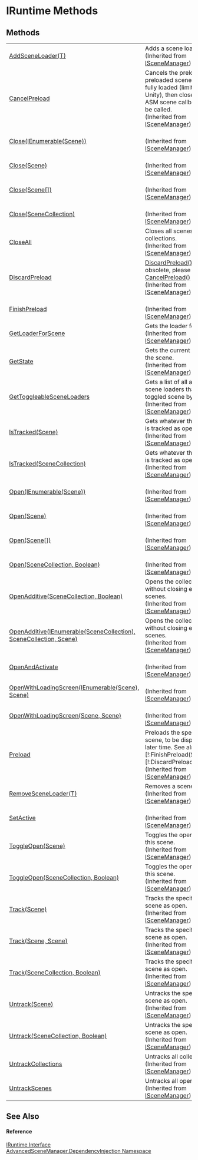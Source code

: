 # IRuntime Methods




## Methods
<table>
<tr>
<td><a href="M_AdvancedSceneManager_DependencyInjection_ISceneManager_AddSceneLoader__1.md">AddSceneLoader(T)</a></td>
<td>Adds a scene loader.<br />(Inherited from <a href="T_AdvancedSceneManager_DependencyInjection_ISceneManager.md">ISceneManager</a>)</td></tr>
<tr>
<td><a href="M_AdvancedSceneManager_DependencyInjection_ISceneManager_CancelPreload.md">CancelPreload</a></td>
<td>Cancels the preload. All preloaded scenes will be fully loaded (limitation by Unity), then closed. No ASM scene callbacks will be called.<br />(Inherited from <a href="T_AdvancedSceneManager_DependencyInjection_ISceneManager.md">ISceneManager</a>)</td></tr>
<tr>
<td><a href="M_AdvancedSceneManager_DependencyInjection_ISceneManager_Close_3.md">Close(IEnumerable(Scene))</a></td>
<td><br />(Inherited from <a href="T_AdvancedSceneManager_DependencyInjection_ISceneManager.md">ISceneManager</a>)</td></tr>
<tr>
<td><a href="M_AdvancedSceneManager_DependencyInjection_ISceneManager_Close.md">Close(Scene)</a></td>
<td><br />(Inherited from <a href="T_AdvancedSceneManager_DependencyInjection_ISceneManager.md">ISceneManager</a>)</td></tr>
<tr>
<td><a href="M_AdvancedSceneManager_DependencyInjection_ISceneManager_Close_1.md">Close(Scene[])</a></td>
<td><br />(Inherited from <a href="T_AdvancedSceneManager_DependencyInjection_ISceneManager.md">ISceneManager</a>)</td></tr>
<tr>
<td><a href="M_AdvancedSceneManager_DependencyInjection_ISceneManager_Close_2.md">Close(SceneCollection)</a></td>
<td><br />(Inherited from <a href="T_AdvancedSceneManager_DependencyInjection_ISceneManager.md">ISceneManager</a>)</td></tr>
<tr>
<td><a href="M_AdvancedSceneManager_DependencyInjection_ISceneManager_CloseAll.md">CloseAll</a></td>
<td>Closes all scenes and collections.<br />(Inherited from <a href="T_AdvancedSceneManager_DependencyInjection_ISceneManager.md">ISceneManager</a>)</td></tr>
<tr>
<td><a href="M_AdvancedSceneManager_DependencyInjection_ISceneManager_DiscardPreload.md">DiscardPreload</a></td>
<td><a href="M_AdvancedSceneManager_Core_Runtime_DiscardPreload.md">DiscardPreload()</a> is obsolete, please use <a href="M_AdvancedSceneManager_Core_Runtime_CancelPreload.md">CancelPreload()</a> instead.<br />(Inherited from <a href="T_AdvancedSceneManager_DependencyInjection_ISceneManager.md">ISceneManager</a>)</td></tr>
<tr>
<td><a href="M_AdvancedSceneManager_DependencyInjection_ISceneManager_FinishPreload.md">FinishPreload</a></td>
<td><br />(Inherited from <a href="T_AdvancedSceneManager_DependencyInjection_ISceneManager.md">ISceneManager</a>)</td></tr>
<tr>
<td><a href="M_AdvancedSceneManager_DependencyInjection_ISceneManager_GetLoaderForScene.md">GetLoaderForScene</a></td>
<td>Gets the loader for <em>scene</em>.<br />(Inherited from <a href="T_AdvancedSceneManager_DependencyInjection_ISceneManager.md">ISceneManager</a>)</td></tr>
<tr>
<td><a href="M_AdvancedSceneManager_DependencyInjection_ISceneManager_GetState.md">GetState</a></td>
<td>Gets the current state of the scene.<br />(Inherited from <a href="T_AdvancedSceneManager_DependencyInjection_ISceneManager.md">ISceneManager</a>)</td></tr>
<tr>
<td><a href="M_AdvancedSceneManager_DependencyInjection_ISceneManager_GetToggleableSceneLoaders.md">GetToggleableSceneLoaders</a></td>
<td>Gets a list of all added scene loaders that can be toggled scene by scene.<br />(Inherited from <a href="T_AdvancedSceneManager_DependencyInjection_ISceneManager.md">ISceneManager</a>)</td></tr>
<tr>
<td><a href="M_AdvancedSceneManager_DependencyInjection_ISceneManager_IsTracked.md">IsTracked(Scene)</a></td>
<td>Gets whatever this scene is tracked as open.<br />(Inherited from <a href="T_AdvancedSceneManager_DependencyInjection_ISceneManager.md">ISceneManager</a>)</td></tr>
<tr>
<td><a href="M_AdvancedSceneManager_DependencyInjection_ISceneManager_IsTracked_1.md">IsTracked(SceneCollection)</a></td>
<td>Gets whatever this scene is tracked as open.<br />(Inherited from <a href="T_AdvancedSceneManager_DependencyInjection_ISceneManager.md">ISceneManager</a>)</td></tr>
<tr>
<td><a href="M_AdvancedSceneManager_DependencyInjection_ISceneManager_Open_3.md">Open(IEnumerable(Scene))</a></td>
<td><br />(Inherited from <a href="T_AdvancedSceneManager_DependencyInjection_ISceneManager.md">ISceneManager</a>)</td></tr>
<tr>
<td><a href="M_AdvancedSceneManager_DependencyInjection_ISceneManager_Open.md">Open(Scene)</a></td>
<td><br />(Inherited from <a href="T_AdvancedSceneManager_DependencyInjection_ISceneManager.md">ISceneManager</a>)</td></tr>
<tr>
<td><a href="M_AdvancedSceneManager_DependencyInjection_ISceneManager_Open_1.md">Open(Scene[])</a></td>
<td><br />(Inherited from <a href="T_AdvancedSceneManager_DependencyInjection_ISceneManager.md">ISceneManager</a>)</td></tr>
<tr>
<td><a href="M_AdvancedSceneManager_DependencyInjection_ISceneManager_Open_2.md">Open(SceneCollection, Boolean)</a></td>
<td><br />(Inherited from <a href="T_AdvancedSceneManager_DependencyInjection_ISceneManager.md">ISceneManager</a>)</td></tr>
<tr>
<td><a href="M_AdvancedSceneManager_DependencyInjection_ISceneManager_OpenAdditive.md">OpenAdditive(SceneCollection, Boolean)</a></td>
<td>Opens the collection without closing existing scenes.<br />(Inherited from <a href="T_AdvancedSceneManager_DependencyInjection_ISceneManager.md">ISceneManager</a>)</td></tr>
<tr>
<td><a href="M_AdvancedSceneManager_DependencyInjection_ISceneManager_OpenAdditive_1.md">OpenAdditive(IEnumerable(SceneCollection), SceneCollection, Scene)</a></td>
<td>Opens the collection without closing existing scenes.<br />(Inherited from <a href="T_AdvancedSceneManager_DependencyInjection_ISceneManager.md">ISceneManager</a>)</td></tr>
<tr>
<td><a href="M_AdvancedSceneManager_DependencyInjection_ISceneManager_OpenAndActivate.md">OpenAndActivate</a></td>
<td><br />(Inherited from <a href="T_AdvancedSceneManager_DependencyInjection_ISceneManager.md">ISceneManager</a>)</td></tr>
<tr>
<td><a href="M_AdvancedSceneManager_DependencyInjection_ISceneManager_OpenWithLoadingScreen_1.md">OpenWithLoadingScreen(IEnumerable(Scene), Scene)</a></td>
<td><br />(Inherited from <a href="T_AdvancedSceneManager_DependencyInjection_ISceneManager.md">ISceneManager</a>)</td></tr>
<tr>
<td><a href="M_AdvancedSceneManager_DependencyInjection_ISceneManager_OpenWithLoadingScreen.md">OpenWithLoadingScreen(Scene, Scene)</a></td>
<td><br />(Inherited from <a href="T_AdvancedSceneManager_DependencyInjection_ISceneManager.md">ISceneManager</a>)</td></tr>
<tr>
<td><a href="M_AdvancedSceneManager_DependencyInjection_ISceneManager_Preload.md">Preload</a></td>
<td>Preloads the specified scene, to be displayed at a later time. See also: [!:FinishPreload(Scene)], [!:DiscardPreload(Scene)].<br />(Inherited from <a href="T_AdvancedSceneManager_DependencyInjection_ISceneManager.md">ISceneManager</a>)</td></tr>
<tr>
<td><a href="M_AdvancedSceneManager_DependencyInjection_ISceneManager_RemoveSceneLoader__1.md">RemoveSceneLoader(T)</a></td>
<td>Removes a scene loader.<br />(Inherited from <a href="T_AdvancedSceneManager_DependencyInjection_ISceneManager.md">ISceneManager</a>)</td></tr>
<tr>
<td><a href="M_AdvancedSceneManager_DependencyInjection_ISceneManager_SetActive.md">SetActive</a></td>
<td><br />(Inherited from <a href="T_AdvancedSceneManager_DependencyInjection_ISceneManager.md">ISceneManager</a>)</td></tr>
<tr>
<td><a href="M_AdvancedSceneManager_DependencyInjection_ISceneManager_ToggleOpen.md">ToggleOpen(Scene)</a></td>
<td>Toggles the open state of this scene.<br />(Inherited from <a href="T_AdvancedSceneManager_DependencyInjection_ISceneManager.md">ISceneManager</a>)</td></tr>
<tr>
<td><a href="M_AdvancedSceneManager_DependencyInjection_ISceneManager_ToggleOpen_1.md">ToggleOpen(SceneCollection, Boolean)</a></td>
<td>Toggles the open state of this scene.<br />(Inherited from <a href="T_AdvancedSceneManager_DependencyInjection_ISceneManager.md">ISceneManager</a>)</td></tr>
<tr>
<td><a href="M_AdvancedSceneManager_DependencyInjection_ISceneManager_Track.md">Track(Scene)</a></td>
<td>Tracks the specified scene as open.<br />(Inherited from <a href="T_AdvancedSceneManager_DependencyInjection_ISceneManager.md">ISceneManager</a>)</td></tr>
<tr>
<td><a href="M_AdvancedSceneManager_DependencyInjection_ISceneManager_Track_1.md">Track(Scene, Scene)</a></td>
<td>Tracks the specified scene as open.<br />(Inherited from <a href="T_AdvancedSceneManager_DependencyInjection_ISceneManager.md">ISceneManager</a>)</td></tr>
<tr>
<td><a href="M_AdvancedSceneManager_DependencyInjection_ISceneManager_Track_2.md">Track(SceneCollection, Boolean)</a></td>
<td>Tracks the specified scene as open.<br />(Inherited from <a href="T_AdvancedSceneManager_DependencyInjection_ISceneManager.md">ISceneManager</a>)</td></tr>
<tr>
<td><a href="M_AdvancedSceneManager_DependencyInjection_ISceneManager_Untrack.md">Untrack(Scene)</a></td>
<td>Untracks the specified scene as open.<br />(Inherited from <a href="T_AdvancedSceneManager_DependencyInjection_ISceneManager.md">ISceneManager</a>)</td></tr>
<tr>
<td><a href="M_AdvancedSceneManager_DependencyInjection_ISceneManager_Untrack_1.md">Untrack(SceneCollection, Boolean)</a></td>
<td>Untracks the specified scene as open.<br />(Inherited from <a href="T_AdvancedSceneManager_DependencyInjection_ISceneManager.md">ISceneManager</a>)</td></tr>
<tr>
<td><a href="M_AdvancedSceneManager_DependencyInjection_ISceneManager_UntrackCollections.md">UntrackCollections</a></td>
<td>Untracks all collections.<br />(Inherited from <a href="T_AdvancedSceneManager_DependencyInjection_ISceneManager.md">ISceneManager</a>)</td></tr>
<tr>
<td><a href="M_AdvancedSceneManager_DependencyInjection_ISceneManager_UntrackScenes.md">UntrackScenes</a></td>
<td>Untracks all open scenes.<br />(Inherited from <a href="T_AdvancedSceneManager_DependencyInjection_ISceneManager.md">ISceneManager</a>)</td></tr>
</table>

## See Also


#### Reference
<a href="T_AdvancedSceneManager_DependencyInjection_IRuntime.md">IRuntime Interface</a>  
<a href="N_AdvancedSceneManager_DependencyInjection.md">AdvancedSceneManager.DependencyInjection Namespace</a>  
